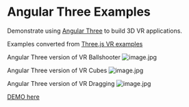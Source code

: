 # Angular Three Examples

Demonstrate using [Angular Three](https://github.com/nartc/angular-three) to build 3D VR applications.

Examples converted from [Three.js VR examples](https://threejs.org/examples/?q=vr)

Angular Three version of VR Ballshooter
![image.jpg](https://threejs.org/examples/screenshots/webxr_vr_ballshooter.jpg)

Angular Three version of VR Cubes
![image.jpg](https://threejs.org/examples/screenshots/webxr_vr_cubes.jpg)

Angular Three version of VR Dragging
![image.jpg](https://threejs.org/examples/screenshots/webxr_vr_dragging.jpg)

[DEMO here](https://angular3d.z9.web.core.windows.net/)


